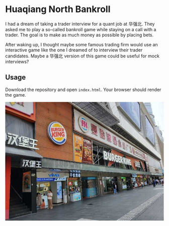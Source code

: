 # Huaqiang North Bankroll
I had a dream of taking a trader interview for a quant job at 华强北. They asked me to play a so-called bankroll game while staying on a call with a trader. The goal is to make as much money as possible by placing bets.

After waking up, I thought maybe some famous trading firm would use an interactive game like the one I dreamed of to interview their trader candidates. Maybe a 华强北 version of this game could be useful for mock interviews?

## Usage

Download the repository and open `index.html`. Your browser should render the game.

![image](hbw.jpg)
